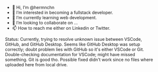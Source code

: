 - 👋 Hi, I’m @hermnchn
- 👀 I’m interested in becoming a fullstack developer.
- 🌱 I’m currently learning web development.
- 💞️ I’m looking to collaborate on ...
- 📫 How to reach me either on Linkedin or Twitter.

Status: Currently, trying to resolve unknown issue between VSCode, GitHub, and GitHub Desktop. Seems like GitHub Desktop was setup correctly; doubt problem lies with GitHub so it's either VSCode or Git. Double-checking documentation for VSCode; might have missed something. Git is good tho. Possible fixed didn't work since no files where uploaded here from local drive.

<!---
hermnchn/hermnchn is a ✨ special ✨ repository because its `README.md` (this file) appears on your GitHub profile.
You can click the Preview link to take a look at your changes.
--->
